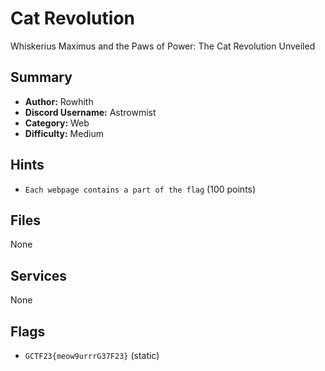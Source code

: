 # Cat Revolution
Whiskerius Maximus and the Paws of Power: The Cat Revolution Unveiled

## Summary
- **Author:** Rowhith
- **Discord Username:** Astrowmist
- **Category:** Web
- **Difficulty:** Medium

## Hints
- `Each webpage contains a part of the flag` (100 points)

## Files
None

## Services
None

## Flags
- `GCTF23{meow9urrrG37F23}` (static)
